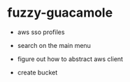 # fuzzy-guacamole

-   aws sso profiles

-   search on the main menu
-   figure out how to abstract aws client
-   create bucket
